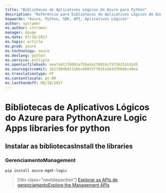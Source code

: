 ```yaml
---
title: "Bibliotecas de Aplicativos Lógicos do Azure para Python"
description: "Referência para bibliotecas de Aplicativos Lógicos do Azure para Python"
keywords: "Azure, Python, SDK, API, Aplicativos Lógicos"
author: sptramer
ms.author: sttramer
manager: douge
ms.date: 07/10/2017
ms.topic: article
ms.prod: azure
ms.technology: azure
ms.devlang: python
ms.service: multiple
ms.openlocfilehash: eea7a011f8091af26eda176924cf5f30251b32d5
ms.sourcegitcommit: 3617d0db0111bbc00072ff8161de2d76606ce0ea
ms.translationtype: HT
ms.contentlocale: pt-BR
ms.lasthandoff: 08/18/2017
---
```

# <a name="azure-logic-apps-libraries-for-python"></a><span data-ttu-id="d890e-104">Bibliotecas de Aplicativos Lógicos do Azure para Python</span><span class="sxs-lookup"><span data-stu-id="d890e-104">Azure Logic Apps libraries for python</span></span>

## <a name="install-the-libraries"></a><span data-ttu-id="d890e-105">Instalar as bibliotecas</span><span class="sxs-lookup"><span data-stu-id="d890e-105">Install the libraries</span></span>


### <a name="management"></a><span data-ttu-id="d890e-106">Gerenciamento</span><span class="sxs-lookup"><span data-stu-id="d890e-106">Management</span></span>

```bash
pip install azure-mgmt-logic
```
> [!div class="nextstepaction"]
> [<span data-ttu-id="d890e-107">Explorar as APIs de gerenciamento</span><span class="sxs-lookup"><span data-stu-id="d890e-107">Explore the Management APIs</span></span>](/python/api/overview/azure/logicapps/managementlibrary)